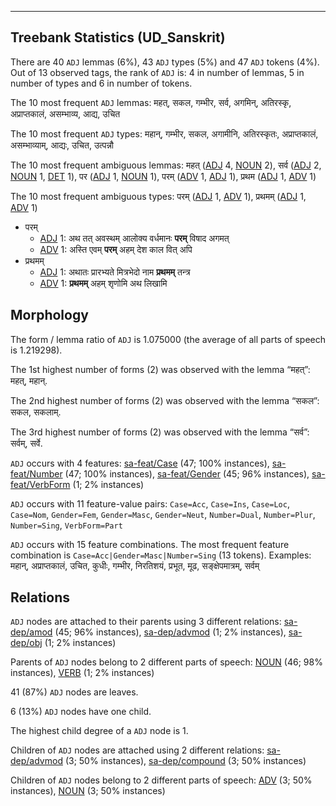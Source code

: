 

--------------------------------------------------------------------------------

## Treebank Statistics (UD_Sanskrit)

There are 40 `ADJ` lemmas (6%), 43 `ADJ` types (5%) and 47 `ADJ` tokens (4%).
Out of 13 observed tags, the rank of `ADJ` is: 4 in number of lemmas, 5 in number of types and 6 in number of tokens.

The 10 most frequent `ADJ` lemmas: महत्, सकल, गम्भीर, सर्व, अगमिन्, अतिरस्कृ, अप्राप्तकालं, असम्भाव्य, आद्य, उचित

The 10 most frequent `ADJ` types:  महान्, गम्भीर, सकल, अगामीनि, अतिरस्कृतः, अप्राप्तकालं, असम्भाव्याम्, आद्यः, उचित, उत्पन्नौ

The 10 most frequent ambiguous lemmas: महत् ([ADJ]() 4, [NOUN]() 2), सर्व ([ADJ]() 2, [NOUN]() 1, [DET]() 1), पर ([ADJ]() 1, [NOUN]() 1), परम् ([ADV]() 1, [ADJ]() 1), प्रथम ([ADJ]() 1, [ADV]() 1)

The 10 most frequent ambiguous types:  परम् ([ADJ]() 1, [ADV]() 1), प्रथमम् ([ADJ]() 1, [ADV]() 1)


* परम्
  * [ADJ]() 1: अथ तत् अवस्थम् आलोक्य वर्धमानः <b>परम्</b> विषाद अगमत्
  * [ADV]() 1: अस्ति एवम् <b>परम्</b> अहम् देश काल वित् अपि
* प्रथमम्
  * [ADJ]() 1: अथातः प्रारभ्यते मित्रभेदो नाम <b>प्रथमम्</b> तन्त्र
  * [ADV]() 1: <b>प्रथमम्</b> अहम् शृणोमि अथ लिखामि

## Morphology

The form / lemma ratio of `ADJ` is 1.075000 (the average of all parts of speech is 1.219298).

The 1st highest number of forms (2) was observed with the lemma “महत्”: महत्, महान्.

The 2nd highest number of forms (2) was observed with the lemma “सकल”: सकल, सकलाम्.

The 3rd highest number of forms (2) was observed with the lemma “सर्व”: सर्वम्, सर्वे.

`ADJ` occurs with 4 features: [sa-feat/Case]() (47; 100% instances), [sa-feat/Number]() (47; 100% instances), [sa-feat/Gender]() (45; 96% instances), [sa-feat/VerbForm]() (1; 2% instances)

`ADJ` occurs with 11 feature-value pairs: `Case=Acc`, `Case=Ins`, `Case=Loc`, `Case=Nom`, `Gender=Fem`, `Gender=Masc`, `Gender=Neut`, `Number=Dual`, `Number=Plur`, `Number=Sing`, `VerbForm=Part`

`ADJ` occurs with 15 feature combinations.
The most frequent feature combination is `Case=Acc|Gender=Masc|Number=Sing` (13 tokens).
Examples: महान्, अप्राप्तकालं, उचित, कुधीः, गम्भीर, निरतिशयं, प्रभूत, मूढ, सङ्क्षेपमात्रम्, सर्वम्


## Relations

`ADJ` nodes are attached to their parents using 3 different relations: [sa-dep/amod]() (45; 96% instances), [sa-dep/advmod]() (1; 2% instances), [sa-dep/obj]() (1; 2% instances)

Parents of `ADJ` nodes belong to 2 different parts of speech: [NOUN]() (46; 98% instances), [VERB]() (1; 2% instances)

41 (87%) `ADJ` nodes are leaves.

6 (13%) `ADJ` nodes have one child.

The highest child degree of a `ADJ` node is 1.

Children of `ADJ` nodes are attached using 2 different relations: [sa-dep/advmod]() (3; 50% instances), [sa-dep/compound]() (3; 50% instances)

Children of `ADJ` nodes belong to 2 different parts of speech: [ADV]() (3; 50% instances), [NOUN]() (3; 50% instances)

